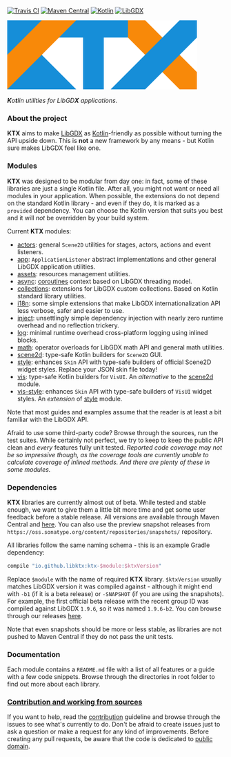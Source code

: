 [![Travis CI](https://travis-ci.org/czyzby/ktx.svg?branch=master)](https://travis-ci.org/czyzby/ktx)
[![Maven Central](https://img.shields.io/maven-central/v/io.github.libktx/ktx-style.svg)](https://search.maven.org/#search%7Cga%7C1%7Cktx)
[![Kotlin](https://img.shields.io/badge/kotlin-1.1.1-orange.svg)](http://kotlinlang.org/)
[![LibGDX](https://img.shields.io/badge/libgdx-1.9.6-red.svg)](https://libgdx.badlogicgames.com/)

[![KTX](.github/ktx-logo.png "KTX")](https://github.com/czyzby/ktx)

_**K**o**t**lin utilities for LibGD**X** applications._

### About the project

**KTX** aims to make [LibGDX](http://libgdx.badlogicgames.com/) as [Kotlin](http://kotlinlang.org/)-friendly as possible
without turning the API upside down. This is **not** a new framework by any means - but Kotlin sure makes LibGDX feel like one.

### Modules

**KTX** was designed to be modular from day one: in fact, some of these libraries are just a single Kotlin file. After all,
you might not want or need all modules in your application. When possible, the extensions do not depend on the standard
Kotlin library - and even if they do, it is marked as a `provided` dependency. You can choose the Kotlin version that suits
you best and it will _not_ be overridden by your build system.

Current **KTX** modules:

- [actors](actors): general `Scene2D` utilities for stages, actors, actions and event listeners.
- [app](app): `ApplicationListener` abstract implementations and other general LibGDX application utilities.
- [assets](assets): resources management utilities.
- [async](async): [coroutines](https://kotlinlang.org/docs/reference/coroutines.html) context based on LibGDX threading model.
- [collections](collections): extensions for LibGDX custom collections. Based on Kotlin standard library utilities.
- [i18n](i18n): some simple extensions that make LibGDX internationalization API less verbose, safer and easier to use.
- [inject](inject): unsettlingly simple dependency injection with nearly zero runtime overhead and no reflection trickery.
- [log](log): minimal runtime overhead cross-platform logging using inlined blocks.
- [math](math): operator overloads for LibGDX math API and general math utilities.
- [scene2d](scene2d): type-safe Kotlin builders for `Scene2D` GUI.
- [style](style): enhances `Skin` API with type-safe builders of official Scene2D widget styles. Replace your JSON skin file today!
- [vis](vis): type-safe Kotlin builders for `VisUI`. An _alternative_ to the [scene2d](scene2d) module.
- [vis-style](vis-style): enhances `Skin` API with type-safe builders of `VisUI` widget styles. An _extension_ of [style](style) module.

Note that most guides and examples assume that the reader is at least a bit familiar with the LibGDX API.

Afraid to use some third-party code? Browse through the sources, run the test suites. While certainly not perfect, we try to keep to
keep the public API clean and *every* features fully unit tested. *Reported code coverage may not be so impressive though, as the
coverage tools are currently unable to calculate coverage of inlined methods. And there are plenty of these in some modules.*

### Dependencies

**KTX** libraries are currently almost out of beta. While tested and stable enough, we want to give them a little bit more time
and get some user feedback before a stable release. All versions are available through Maven Central and
[here](https://github.com/czyzby/ktx/releases). You can also use the preview snapshot releases from
`https://oss.sonatype.org/content/repositories/snapshots/` repository.

All libraries follow the same naming schema - this is an example Gradle dependency:

```Groovy
compile "io.github.libktx:ktx-$module:$ktxVersion"
```

Replace `$module` with the name of required **KTX** library. `$ktxVersion` usually matches LibGDX version it was
compiled against - although it might end with `-b1` (if it is a beta release) or `-SNAPSHOT` (if you are using
the snapshots). For example, the first official beta release with the recent group ID was compiled against LibGDX
`1.9.6`, so it was named `1.9.6-b2`. You can browse through our releases
[here](https://search.maven.org/#search%7Cga%7C1%7Cktx).

Note that even snapshots should be more or less stable, as libraries are not pushed to Maven Central if they do not pass
the unit tests.

### Documentation

Each module contains a `README.md` file with a list of all features or a guide with a few code snippets. Browse through the
directories in root folder to find out more about each library.

### [Contribution and working from sources](.github/CONTRIBUTING.md)

If you want to help, read the [contribution](.github/CONTRIBUTING.md) guideline and browse through the issues to see
what's currently to do. Don't be afraid to create issues just to ask a question or make a request for any kind of
improvements. Before creating any pull requests, be aware that the code is dedicated to
[public domain](LICENSE.txt).
